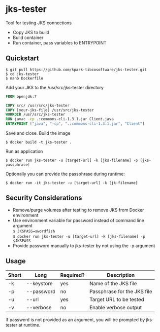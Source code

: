 # jks-tester
Tool for testing JKS connections

- Copy JKS to build
- Build container
- Run container, pass variables to ENTRYPOINT

## Quickstart

`$ git pull https://github.com/kpark-tibcosoftware/jks-tester.git`  
`$ cd jks-tester`  
`$ nano Dockerfile`  

Add your JKS to the /usr/src/jks-tester directory

```Dockerfile
FROM openjdk:7

COPY src/ /usr/src/jks-tester
COPY [your-jks-file] /usr/src/jks-tester
WORKDIR /usr/src/jks-tester
RUN javac -cp .:commons-cli-1.3.1.jar Client.java
ENTRYPOINT ["java", "-cp", ".:commons-cli-1.3.1.jar", "Client"]
```

Save and close. Build the image

`$ docker build -t jks-tester .`  

Run as application 

`$ docker run jks-tester -u [target-url] -k [jks-filename] -p [jks-passphrase]`

Optionally you can provide the passphrase during runtime:

`$ docker run -it jks-tester -u [target-url] -k [jk-filename]`

## Security Considerations
- Remove/purge volumes after testing to remove JKS from Docker environment
- Use environment variable for password instead of command line argument  
`$ JKSPASS=swordfish`  
`$ docker run jks-tester -u [target-url] -k [jks-filename] -p $JKSPASS`  
- Provide password manually to jks-tester by not using the -p argument

## Usage

| Short | Long | Required? | Description |
|---|---|---|---|
|-k|--keystore|yes|Name of the JKS file|
|-p|--password|no|Passphrase for the JKS file|
|-u|--url|yes|Target URL to be tested|
|-v|--verbose|no|Enable verbose output|

If password is not provided as an argument, you will be prompted by jks-tester at runtime.